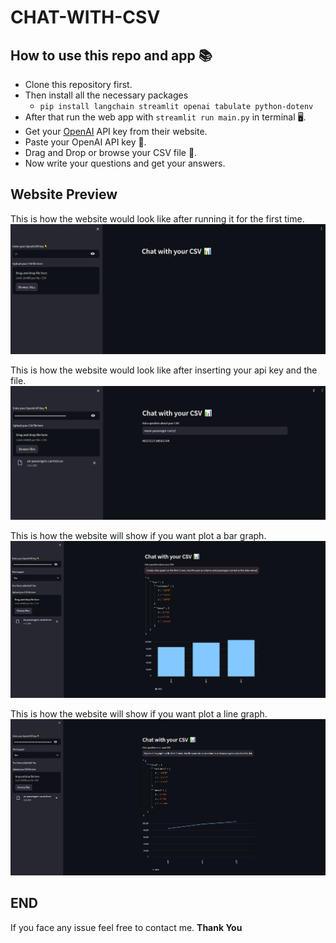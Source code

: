 # CHAT-WITH-CSV

## How to use this repo and app 📚

- Clone this repository first.
- Then install all the necessary packages
  - `pip install langchain streamlit openai tabulate python-dotenv`
- After that run the web app with `streamlit run main.py` in terminal 🖥️.
- Get your [OpenAI](<[https://](https://openai.com/)>) API key from their website.
- Paste your OpenAI API key 🔑.
- Drag and Drop or browse your CSV file 📁.
- Now write your questions and get your answers.

## Website Preview

This is how the website would look like after running it for the first time.
![First Look](./SCRSHOT/ui.PNG)

This is how the website would look like after inserting your api key and the file.
![After Information](./SCRSHOT/example.PNG)

This is how the website will show if you want plot a bar graph.
![Bar Graph](./SCRSHOT/barchart.PNG)

This is how the website will show if you want plot a line graph.
![Line Graph](./SCRSHOT/linechart.PNG)

## END

If you face any issue feel free to contact me.
**Thank You**
